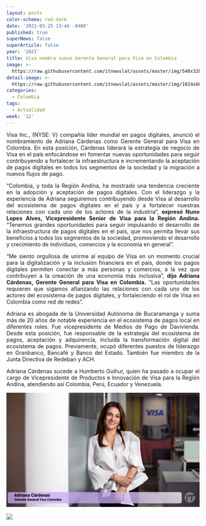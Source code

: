 ```yaml
---
layout: posts
color-schema: red-dark
date: '2021-03-25 13:46 -0400'
published: true
superNews: false
superArticle: false
year: '2021'
title: Visa nombra nuevo Gerente General para Visa en Colombia
image: >-
  https://raw.githubusercontent.com/itnewslat/assets/master/img/540x320/Adriana-Cardenas-p.jpg
detail-image: >-
  https://raw.githubusercontent.com/itnewslat/assets/master/img/1024x680/Adriana-Cardenas-g.jpg
categories:
  - Colombia
tags:
  - Actualidad
week: '12'
---
```


<p style="text-align: justify;">Visa Inc., (NYSE: V) compañía líder mundial en pagos digitales, anunció el nombramiento de Adriana Cárdenas como Gerente General para Visa en Colombia. En esta posición, Cárdenas liderará la estrategia de negocio de Visa en el país enfocándose en fomentar nuevas oportunidades para seguir contribuyendo a fortalecer la infraestructura e incrementando la aceptación de pagos digitales en todos los segmentos de la sociedad y la migración a nuevos flujos de pago.</p>
<p style="text-align: justify;">“Colombia, y toda la Región Andina, ha mostrado una tendencia creciente en la adopción y aceptación de pagos digitales. Con el liderazgo y la experiencia de Adriana seguiremos contribuyendo desde Visa al desarrollo del ecosistema de pagos digitales en el país y a fortalecer nuestras relaciones con cada uno de los actores de la industria”, <strong>expresó Nuno Lopes Alves, Vicepresidente Senior de Visa para la Región Andina.</strong> “Tenemos grandes oportunidades para seguir impulsando el desarrollo de la infraestructura de pagos digitales en el país, que nos permita llevar sus beneficios a todos los segmentos de la sociedad, promoviendo el desarrollo y crecimiento de individuos, comercios y la economía en general”.</p>
<p style="text-align: justify;">“Me siento orgullosa de unirme al equipo de Visa en un momento crucial para la digitalización y la inclusión financiera en el país, donde los pagos digitales permiten conectar a más personas y comercios, a la vez que contribuyen a la creación de una economía más inclusiva”, <strong>dijo Adriana Cárdenas, Gerente General para Visa en Colombia.</strong> “Las oportunidades requieren que sigamos afianzando las relaciones con cada uno de los actores del ecosistema de pagos digitales, y fortaleciendo el rol de Visa en Colombia como red de redes”.</p>
<p style="text-align: justify;">Adriana es abogada de la Universidad Autónoma de Bucaramanga y suma más de 20 años de notable experiencia en el ecosistema de pagos local en diferentes roles. Fue vicepresidente de Medios de Pago de Davivienda. Desde esta posición, fue responsable de la estrategia del ecosistema de pagos, aceptación y adquirencia, incluida la transformación digital del ecosistema de pagos. Previamente, ocupó diferentes puestos de liderazgo en Granbanco, Bancafé y Banco del Estado. También fue miembro de la Junta Directiva de Redeban y ACH.</p>
<p style="text-align: justify;">Adriana Cárdenas sucede a Humberto Guihur, quien ha pasado a ocupar el cargo de Vicepresidente de Productos e Innovación de Visa para la Región Andina, atendiendo así Colombia, Perú, Ecuador y Venezuela.</p>

![](https://raw.githubusercontent.com/itnewslat/assets/master/img/540x320/Adriana-Cardenas-p.jpg)


<img src="https://tracker.metricool.com/c3po.jpg?hash=56f88a41e39ab42c063cc51676587a04"/>